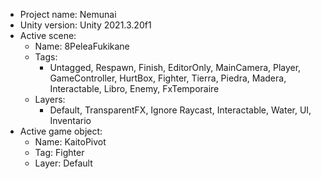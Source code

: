 <!-- UNITY CODE ASSIST INSTRUCTIONS START -->
- Project name: Nemunai
- Unity version: Unity 2021.3.20f1
- Active scene:
  - Name: 8PeleaFukikane
  - Tags:
    - Untagged, Respawn, Finish, EditorOnly, MainCamera, Player, GameController, HurtBox, Fighter, Tierra, Piedra, Madera, Interactable, Libro, Enemy, FxTemporaire
  - Layers:
    - Default, TransparentFX, Ignore Raycast, Interactable, Water, UI, Inventario
- Active game object:
  - Name: KaitoPivot
  - Tag: Fighter
  - Layer: Default
<!-- UNITY CODE ASSIST INSTRUCTIONS END -->